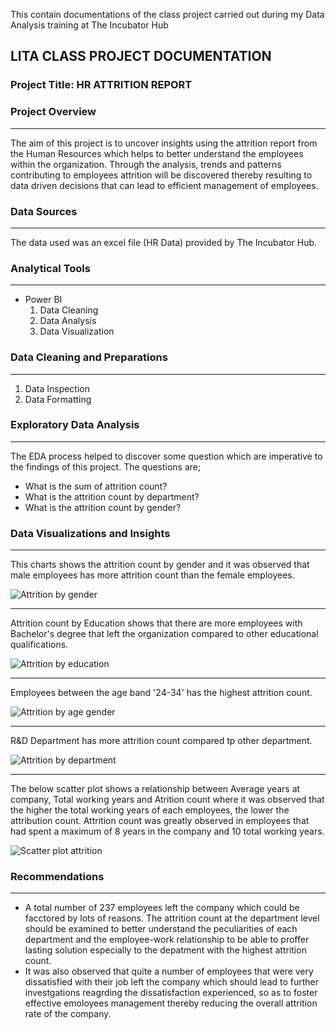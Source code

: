 
This contain documentations of the class project carried out during my Data Analysis training at The Incubator Hub

## LITA CLASS PROJECT DOCUMENTATION
### Project Title: HR ATTRITION REPORT

### Project Overview
---
The aim of this project is to uncover insights using the attrition report from the Human Resources which helps to better understand the employees within the organization. Through the analysis, trends and patterns contributing to employees attrition will be discovered thereby resulting to data driven decisions that can lead to efficient management of employees. 

### Data Sources
---
The data used was an excel file (HR Data) provided by The Incubator Hub.

### Analytical Tools
---
- Power BI
  1. Data Cleaning
  2. Data Analysis
  3. Data Visualization

### Data Cleaning and Preparations
---
1. Data Inspection
2. Data Formatting

### Exploratory Data Analysis
---
The EDA process helped to discover some question which are imperative to the findings of this project. The questions are;
- What is the sum of attrition count?
- What is the attrition count by department?
- What is the attrition count by gender?

### Data Visualizations and Insights
---
This charts shows the attrition count by gender and it was observed that male employees has more attrition count than the female employees. 

![Attrition by gender](https://github.com/user-attachments/assets/f4be6f9b-cf28-4713-a62b-77ea9a17a628)

---
Attrition count by Education shows that there are more employees with Bachelor's degree that left the organization compared to other educational qualifications. 

![Attrition by education](https://github.com/user-attachments/assets/2f7a95fe-cec0-4ce5-a37d-ca8458bb5ab7)

---
Employees between the age band '24-34' has the highest attrition count. 

![Attrition by age   gender](https://github.com/user-attachments/assets/21f67cad-53ad-48ac-955e-f823cd448a82)

---
R&D Department has more attrition count compared tp other department. 

![Attrition by department](https://github.com/user-attachments/assets/a2294f46-8ae6-4335-a725-58289fecd77c)

---
The below scatter plot shows a relationship between Average years at company, Total working years and Atrition count where it was observed that the higher the total working years of each employees, the lower the attribution count. Attrition count was greatly observed in employees that had spent a maximum of 8 years in the company and 10 total working years.

![Scatter plot attrition](https://github.com/user-attachments/assets/a5c2709c-cebc-4b46-a0ae-c5b52bfa4ea2)

### Recommendations
---
- A total number of 237 employees left the company which could be facctored by lots of reasons. The attrition count at the department level should be examined to better understand the peculiarities of each department and the employee-work relationship to be able to proffer lasting solution especially to the depatment with the highest attrition count.
- It was also observed that quite a number of employees that were very dissatisfied with their job left the company which should lead to further investgations reagrding the dissatisfaction experienced, so as to foster effective emoloyees management thereby reducing the overall attrition rate of the company.



























